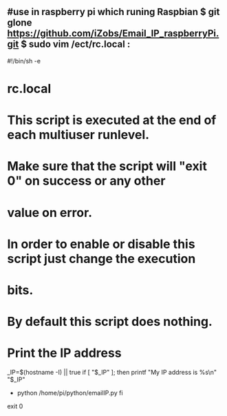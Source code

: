 #use
in raspberry pi which runing Raspbian
$ git glone https://github.com/iZobs/Email_IP_raspberryPi.git
$ sudo vim /ect/rc.local :
---------------------------------------
#!/bin/sh -e
#
# rc.local
#
# This script is executed at the end of each multiuser runlevel.
# Make sure that the script will "exit 0" on success or any other
# value on error.
#
# In order to enable or disable this script just change the execution
# bits.
#
# By default this script does nothing.

# Print the IP address
_IP=$(hostname -I) || true
if [ "$_IP"  ]; then
  printf "My IP address is %s\n" "$_IP"
+ python /home/pi/python/emailIP.py
    fi

exit 0

